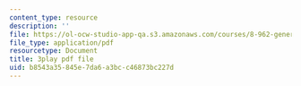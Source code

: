 ```yaml
---
content_type: resource
description: ''
file: https://ol-ocw-studio-app-qa.s3.amazonaws.com/courses/8-962-general-relativity-spring-2020/b8543a35845e7da6a3bcc46873bc227d_OIjLUzS6SQA.pdf
file_type: application/pdf
resourcetype: Document
title: 3play pdf file
uid: b8543a35-845e-7da6-a3bc-c46873bc227d
---
```

